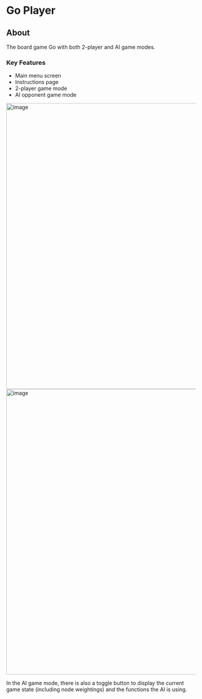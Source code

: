 # Go Player
## About
The board game Go with both 2-player and AI game modes.

### Key Features
- Main menu screen
- Instructions page
- 2-player game mode
- AI opponent game mode

<img width="761" alt="image" src="https://github.com/M-Aaliyah/go-player/assets/115180358/28f04dfb-402e-4c42-a5c1-8fcf26a2555a">

<img width="760" alt="image" src="https://github.com/M-Aaliyah/go-player/assets/115180358/c544c5b4-db6c-4837-a03c-8e0ba64e1f5b">

In the AI game mode, there is also a toggle button to display the current game state (including node weightings) and the functions the AI is using.
